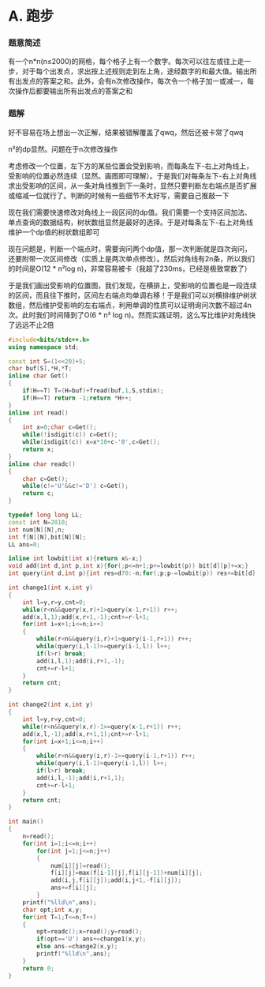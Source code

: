 # A. 跑步

### 题意简述

有一个n\*n(n≤2000)的网格，每个格子上有一个数字。每次可以往左或往上走一步，对于每个出发点，求出按上述规则走到左上角，途经数字的和最大值。输出所有出发点的答案之和。此外，会有n次修改操作，每次令一个格子加一或减一，每次操作后都要输出所有出发点的答案之和

### 题解

好不容易在场上想出一次正解，结果被错解覆盖了qwq，然后还被卡常了qwq

n²的dp显然。问题在于n次修改操作

考虑修改一个位置，左下方的某些位置会受到影响，而每条左下-右上对角线上，受影响的位置必然连续（显然。画图即可理解）。于是我们对每条左下-右上对角线求出受影响的区间，从一条对角线推到下一条时，显然只要判断左右端点是否扩展或缩减一位就行了。判断的时候有一些细节不太好写，需要自己推敲一下

现在我们需要快速修改对角线上一段区间的dp值。我们需要一个支持区间加法、单点查询的数据结构，树状数组显然是最好的选择。于是对每条左下-右上对角线维护一个dp值的树状数组即可

现在问题是，判断一个端点时，需要询问两个dp值，那一次判断就是四次询问，还要附带一次区间修改（实质上是两次单点修改）。然后对角线有2n条，所以我们的时间是O(12 \* n²log n)，非常容易被卡（我超了230ms，已经是极致常数了）

于是我们画出受影响的位置图，我们发现，在横排上，受影响的位置也是一段连续的区间，而且往下推时，区间左右端点均单调右移！于是我们可以对横排维护树状数组，然后维护受影响的左右端点，利用单调的性质可以证明询问次数不超过4n次。此时我们时间降到了O(6 \* n² log n)。然而实践证明，这么写比维护对角线快了远远不止2倍

```cpp
#include<bits/stdc++.h>
using namespace std;

const int S=(1<<20)+5;
char buf[S],*H,*T;
inline char Get()
{
    if(H==T) T=(H=buf)+fread(buf,1,S,stdin);
    if(H==T) return -1;return *H++;
}
inline int read()
{
    int x=0;char c=Get();
    while(!isdigit(c)) c=Get();
    while(isdigit(c)) x=x*10+c-'0',c=Get();
    return x;
}
inline char readc()
{
    char c=Get();
    while(c!='U'&&c!='D') c=Get();
    return c;
}

typedef long long LL;
const int N=2010;
int num[N][N],n;
int f[N][N],bit[N][N];
LL ans=0;

inline int lowbit(int x){return x&-x;}
void add(int d,int p,int x){for(;p<=n+1;p+=lowbit(p)) bit[d][p]+=x;}
int query(int d,int p){int res=d?0:-n;for(;p;p-=lowbit(p)) res+=bit[d][p];return res;}

int change1(int x,int y)
{
    int l=y,r=y,cnt=0;
    while(r<n&&query(x,r)+1>query(x-1,r+1)) r++;
    add(x,l,1);add(x,r+1,-1);cnt+=r-l+1;
    for(int i=x+1;i<=n;i++)
    {
        while(r<n&&query(i,r)+1>query(i-1,r+1)) r++;
        while(query(i,l-1)>=query(i-1,l)) l++;
        if(l>r) break;
        add(i,l,1);add(i,r+1,-1);
        cnt+=r-l+1;
    }
    return cnt;
}

int change2(int x,int y)
{
    int l=y,r=y,cnt=0;
    while(r<n&&query(x,r)-1>=query(x-1,r+1)) r++;
    add(x,l,-1);add(x,r+1,1);cnt+=r-l+1;
    for(int i=x+1;i<=n;i++)
    {
        while(r<n&&query(i,r)-1>=query(i-1,r+1)) r++;
        while(query(i,l-1)>query(i-1,l)) l++;
        if(l>r) break;
        add(i,l,-1);add(i,r+1,1);
        cnt+=r-l+1;
    }
    return cnt;
}

int main()
{
    n=read();
    for(int i=1;i<=n;i++)
        for(int j=1;j<=n;j++)
        {
            num[i][j]=read();
            f[i][j]=max(f[i-1][j],f[i][j-1])+num[i][j];
            add(i,j,f[i][j]);add(i,j+1,-f[i][j]);
            ans+=f[i][j];
        }
    printf("%lld\n",ans);
    char opt;int x,y;
    for(int T=1;T<=n;T++)
    {
        opt=readc();x=read();y=read();
        if(opt=='U') ans+=change1(x,y);
        else ans-=change2(x,y);
        printf("%lld\n",ans);
    }
    return 0;
}
```
